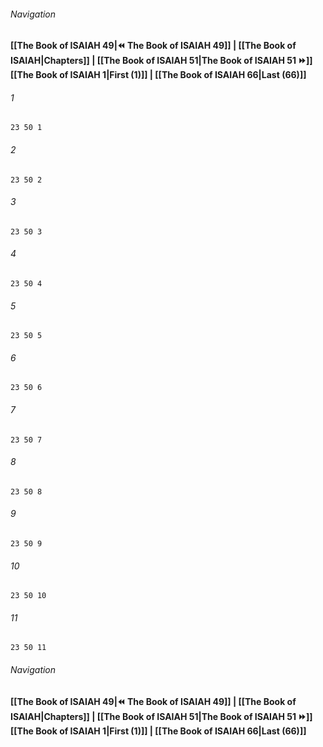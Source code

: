 
###### Navigation
**[[The Book of ISAIAH 49|⏪ The Book of ISAIAH 49]] | [[The Book of ISAIAH|Chapters]] | [[The Book of ISAIAH 51|The Book of ISAIAH 51 ⏩]]**
**[[The Book of ISAIAH 1|First (1)]] | [[The Book of ISAIAH 66|Last (66)]]**

###### 1
``` verse
23 50 1 
```
###### 2
``` verse
23 50 2 
```
###### 3
``` verse
23 50 3 
```
###### 4
``` verse
23 50 4 
```
###### 5
``` verse
23 50 5 
```
###### 6
``` verse
23 50 6 
```
###### 7
``` verse
23 50 7 
```
###### 8
``` verse
23 50 8 
```
###### 9
``` verse
23 50 9 
```
###### 10
``` verse
23 50 10 
```
###### 11
``` verse
23 50 11 
```

###### Navigation
**[[The Book of ISAIAH 49|⏪ The Book of ISAIAH 49]] | [[The Book of ISAIAH|Chapters]] | [[The Book of ISAIAH 51|The Book of ISAIAH 51 ⏩]]**
**[[The Book of ISAIAH 1|First (1)]] | [[The Book of ISAIAH 66|Last (66)]]**


